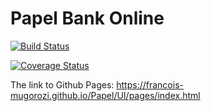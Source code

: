 
# Papel Bank Online
[![Build Status](https://travis-ci.org/Francois-MUGOROZI/Papel.svg?branch=master)](https://travis-ci.org/Francois-MUGOROZI/Papel)

[![Coverage Status](https://coveralls.io/repos/github/Francois-MUGOROZI/Papel/badge.svg?branch=master)](https://coveralls.io/github/Francois-MUGOROZI/Papel?branch=master)


The link to Github Pages: https://francois-mugorozi.github.io/Papel/UI/pages/index.html


